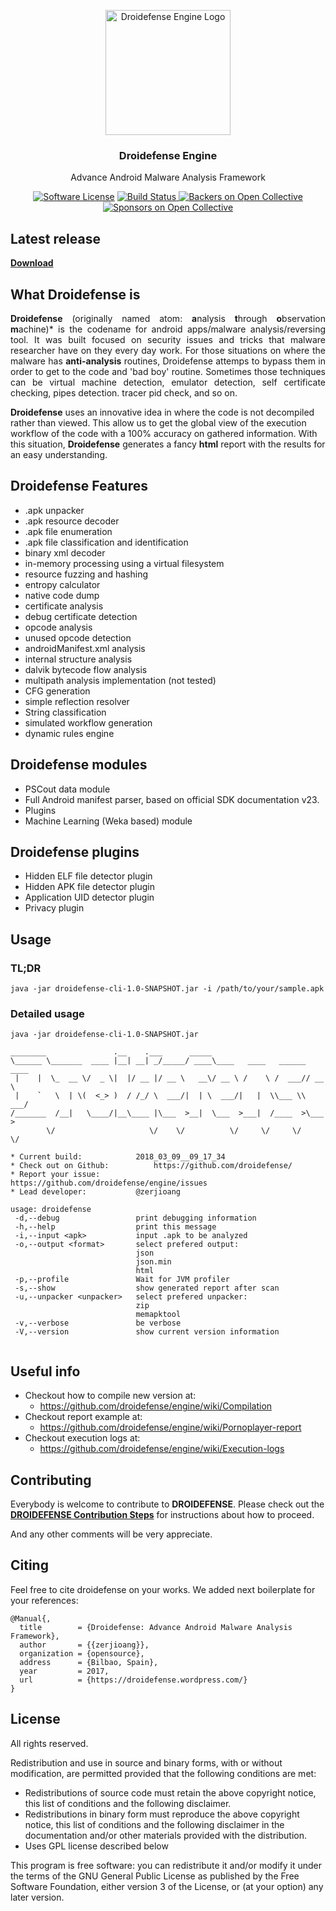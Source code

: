 <p align="center">
  <img alt="Droidefense Engine Logo" src="https://avatars1.githubusercontent.com/u/22367829?s=400&u=7cd7357fdd34008b7a77a8e560f8f2adc26174ba&v=4" width="200px"></img>
  <h3 align="center"><b>Droidefense Engine</b></h3>
  <p align="center">Advance Android Malware Analysis Framework</p>
</p>

<p align="center">
    <a href="https://github.com/droidefense/engine/releases">
    <a href="https://github.com/droidefense/engine/blob/develop/LICENSE"><img alt="Software License" src="http://img.shields.io/:license-gpl3-brightgreen.svg?style=flat-square"></a>
    <a href="https://travis-ci.org/droidefense/engine">
      <img alt="Build Status" src="https://travis-ci.org/droidefense/engine.svg?branch=develop">
    </a>
    <a href="https://opencollective.com/auditnet/backers/">
      <img alt="Backers on Open Collective" src="https://opencollective.com/droidefense-hq/backers/badge.svg?style=flat-square"></a>
    <a href="https://opencollective.com/auditnet/sponsors/">
      <img alt="Sponsors on Open Collective" src="https://opencollective.com/droidefense-hq/sponsors/badge.svg?style=flat-square">      </a>
</p>


## Latest release

[**Download**](https://github.com/droidefense/engine/releases/)

## What Droidefense is

<p align="justify">
<b>Droidefense</b> (originally named atom: <b>a</b>nalysis <b>t</b>hrough <b>o</b>bservation <b>m</b>achine)* is the codename for android apps/malware analysis/reversing tool. It was built focused on security issues and tricks that malware researcher have on they every day work. For those situations on where the malware has <b>anti-analysis</b> routines, Droidefense attemps to bypass them in order to get to the code and 'bad boy' routine. Sometimes those techniques can be virtual machine detection, emulator detection, self certificate checking, pipes detection. tracer pid check, and so on.

<b>Droidefense</b> uses an innovative idea in where the code is not decompiled rather than viewed. This allow us to get the global view of the execution workflow of the code with a 100% accuracy on gathered information. With this situation, <b>Droidefense</b> generates a fancy <b>html</b> report with the results for an easy understanding.
</p>

## Droidefense Features

* .apk unpacker
* .apk resource decoder
* .apk file enumeration
* .apk file classification and identification
* binary xml decoder
* in-memory processing using a virtual filesystem
* resource fuzzing and hashing
* entropy calculator
* native code dump
* certificate analysis
* debug certificate detection
* opcode analysis
* unused opcode detection
* androidManifest.xml analysis
* internal structure analysis
* dalvik bytecode flow analysis
* multipath analysis implementation (not tested)
* CFG generation
* simple reflection resolver
* String classification
* simulated workflow generation
* dynamic rules engine

## Droidefense modules

* PSCout data module
* Full Android manifest parser, based on official SDK documentation v23.
* Plugins
* Machine Learning (Weka based) module

## Droidefense plugins

* Hidden ELF file detector plugin
* Hidden APK file detector plugin
* Application UID detector plugin
* Privacy plugin

## Usage

### TL;DR

```
java -jar droidefense-cli-1.0-SNAPSHOT.jar -i /path/to/your/sample.apk
```

### Detailed usage

```
java -jar droidefense-cli-1.0-SNAPSHOT.jar

________               .__    .___      _____                            
\______ \_______  ____ |__| __| _/_____/ ____\____   ____   ______ ____  
 |    |  \_  __ \/  _ \|  |/ __ |/ __ \   __\/ __ \ /    \ /  ___// __ \ 
 |    `   \  | \(  <_> )  / /_/ \  ___/|  | \  ___/|   |  \\___ \\  ___/ 
/_______  /__|   \____/|__\____ |\___  >__|  \___  >___|  /____  >\___  >
        \/                     \/    \/          \/     \/     \/     \/ 

* Current build: 			2018_03_09__09_17_34
* Check out on Github: 			https://github.com/droidefense/
* Report your issue: 			https://github.com/droidefense/engine/issues
* Lead developer: 			@zerjioang

usage: droidefense
 -d,--debug                 print debugging information
 -h,--help                  print this message
 -i,--input <apk>           input .apk to be analyzed
 -o,--output <format>       select prefered output:
                            json
                            json.min
                            html
 -p,--profile               Wait for JVM profiler
 -s,--show                  show generated report after scan
 -u,--unpacker <unpacker>   select prefered unpacker:
                            zip
                            memapktool
 -v,--verbose               be verbose
 -V,--version               show current version information
 
```

## Useful info

* Checkout how to compile new version at:
  * https://github.com/droidefense/engine/wiki/Compilation 
* Checkout report example at:
  * https://github.com/droidefense/engine/wiki/Pornoplayer-report
* Checkout execution logs at:
  * https://github.com/droidefense/engine/wiki/Execution-logs

## Contributing

Everybody is welcome to contribute to **DROIDEFENSE**. Please check out the [**DROIDEFENSE Contribution Steps**](https://github.com/droidefense/engine/blob/develop/CONTRIBUTING.md) for instructions about how to proceed.
  
And any other comments will be very appreciate.


## Citing

Feel free to cite droidefense on your works. We added next boilerplate for your references:

```
@Manual{,
  title        = {Droidefense: Advance Android Malware Analysis Framework},
  author       = {{zerjioang}},
  organization = {opensource},
  address      = {Bilbao, Spain},
  year         = 2017,
  url          = {https://droidefense.wordpress.com/}
}
```

## License

All rights reserved.

Redistribution and use in source and binary forms, with or without modification, are permitted provided that the following conditions are met:

 * Redistributions of source code must retain the above copyright notice, this list of conditions and the following disclaimer.
 * Redistributions in binary form must reproduce the above copyright notice, this list of conditions and the following disclaimer in the documentation and/or other materials provided with the distribution.
 * Uses GPL license described below

This program is free software: you can redistribute it and/or modify it under the terms of the GNU General Public License as published by the Free Software Foundation, either version 3 of the License, or (at your option) any later version.
